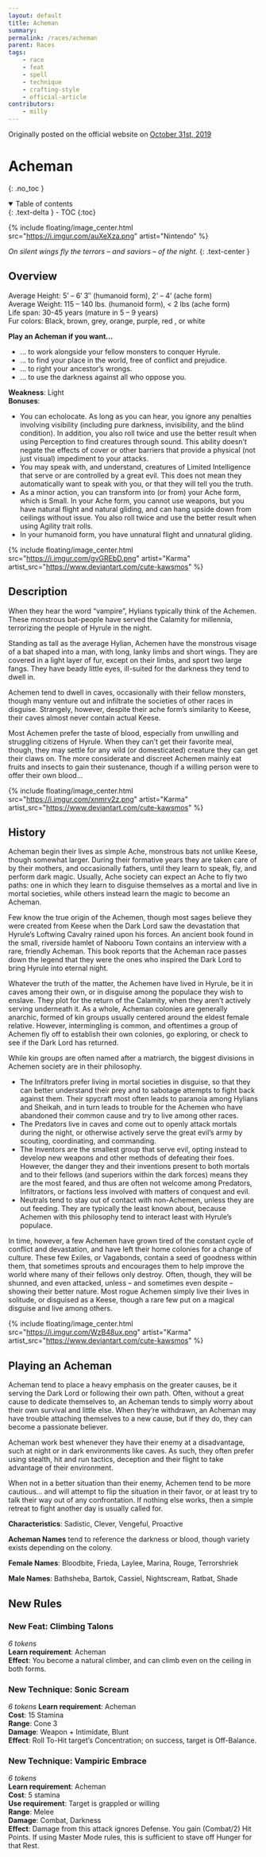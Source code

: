 ```yaml
---
layout: default
title: Acheman
summary:
permalink: /races/acheman
parent: Races
tags:
    - race
    - feat
    - spell
    - technique
    - crafting-style
    - official-article
contributors:
    - milly
---
```


Originally posted on the official website on [October 31st, 2019](https://reclaimthewild.net/index.php/2019/10/31/new-race-acheman/)

# Acheman
{: .no_toc }

<details open markdown="block">
  <summary>
    Table of contents
  </summary>
  {: .text-delta }
- TOC
{:toc}
</details>

{% include floating/image_center.html src="https://i.imgur.com/auXeXza.png" artist="Nintendo" %}

*On silent wings fly the terrors – and saviors – of the night.*
{: .text-center }

## Overview

Average Height: 5’ – 6′ 3″ (humanoid form), 2’ – 4’ (ache form)  
Average Weight: 115 – 140 lbs. (humanoid form), < 2 lbs (ache form)  
Life span: 30-45 years (mature in 5 – 9 years)  
Fur colors: Black, brown, grey, orange, purple, red , or white

**Play an Acheman if you want…**
* … to work alongside your fellow monsters to conquer Hyrule.
* … to find your place in the world, free of conflict and prejudice.
* … to right your ancestor’s wrongs.
* … to use the darkness against all who oppose you.

**Weakness**: Light  
**Bonuses**:
* You can echolocate. As long as you can hear, you ignore any penalties involving visibility (including pure darkness, invisibility, and the blind condition). In addition, you also roll twice and use the better result when using Perception to find creatures through sound. This ability doesn’t negate the effects of cover or other barriers that provide a physical (not just visual) impediment to your attacks.
* You may speak with, and understand, creatures of Limited Intelligence that serve or are controlled by a great evil. This does not mean they automatically want to speak with you, or that they will tell you the truth.
* As a minor action, you can transform into (or from) your Ache form, which is Small. In your Ache form, you cannot use weapons, but you have natural flight and natural gliding, and can hang upside down from ceilings without issue. You also roll twice and use the better result when using Agility trait rolls.
* In your humanoid form, you have unnatural flight and unnatural gliding. 

{% include floating/image_center.html src="https://i.imgur.com/gvGREbD.png" artist="Karma" artist_src="https://www.deviantart.com/cute-kawsmos" %}

## Description

When they hear the word “vampire”, Hylians typically think of the Achemen. These monstrous bat-people have served the Calamity for millennia, terrorizing the people of Hyrule in the night.

Standing as tall as the average Hylian, Achemen have the monstrous visage of a bat shaped into a man, with long, lanky limbs and short wings. They are covered in a light layer of fur, except on their limbs, and sport two large fangs. They have beady little eyes, ill-suited for the darkness they tend to dwell in.

Achemen tend to dwell in caves, occasionally with their fellow monsters, though many venture out and infiltrate the societies of other races in disguise. Strangely, however, despite their ache form’s similarity to Keese, their caves almost never contain actual Keese.

Most Achemen prefer the taste of blood, especially from unwilling and struggling citizens of Hyrule. When they can’t get their favorite meal, though, they may settle for any wild (or domesticated) creature they can get their claws on. The more considerate and discreet Achemen mainly eat fruits and insects to gain their sustenance, though if a willing person were to offer their own blood… 

{% include floating/image_center.html src="https://i.imgur.com/xnmrv2z.png" artist="Karma" artist_src="https://www.deviantart.com/cute-kawsmos" %}

## History

Acheman begin their lives as simple Ache, monstrous bats not unlike Keese, though somewhat larger. During their formative years they are taken care of by their mothers, and occasionally fathers, until they learn to speak, fly, and perform dark magic. Usually, Ache society can expect an Ache to fly two paths: one in which they learn to disguise themselves as a mortal and live in mortal societies, while others instead learn the magic to become an Acheman.

Few know the true origin of the Achemen, though most sages believe they were created from Keese when the Dark Lord saw the devastation that Hyrule’s Loftwing Cavalry rained upon his forces. An ancient book found in the small, riverside hamlet of Nabooru Town contains an interview with a rare, friendly Acheman. This book reports that the Acheman race passes down the legend that they were the ones who inspired the Dark Lord to bring Hyrule into eternal night.

Whatever the truth of the matter, the Achemen have lived in Hyrule, be it in caves among their own, or in disguise among the populace they wish to enslave. They plot for the return of the Calamity, when they aren’t actively serving underneath it. As a whole, Acheman colonies are generally anarchic, formed of kin groups usually centered around the eldest female relative. However, intermingling is common, and oftentimes a group of Achemen fly off to establish their own colonies, go exploring, or check to see if the Dark Lord has returned.

While kin groups are often named after a matriarch, the biggest divisions in Achemen society are in their philosophy.

* The Infiltrators prefer living in mortal societies in disguise, so that they can better understand their prey and to sabotage attempts to fight back against them. Their spycraft most often leads to paranoia among Hylians and Sheikah, and in turn leads to trouble for the Achemen who have abandoned their common cause and try to live among other races.
* The Predators live in caves and come out to openly attack mortals during the night, or otherwise actively serve the great evil’s army by scouting, coordinating, and commanding.
* The Inventors are the smallest group that serve evil, opting instead to develop new weapons and other methods of defeating their foes. However, the danger they and their inventions present to both mortals and to their fellows (and superiors within the dark forces) means they are the most feared, and thus are often not welcome among Predators, Infiltrators, or factions less involved with matters of conquest and evil.
* Neutrals tend to stay out of contact with non-Achemen, unless they are out feeding. They are typically the least known about, because Achemen with this philosophy tend to interact least with Hyrule’s populace.

In time, however, a few Achemen have grown tired of the constant cycle of conflict and devastation, and have left their home colonies for a change of culture. These few Exiles, or Vagabonds, contain a seed of goodness within them, that sometimes sprouts and encourages them to help improve the world where many of their fellows only destroy. Often, though, they will be shunned, and even attacked, unless – and sometimes even despite – showing their better nature. Most rogue Achemen simply live their lives in solitude, or disguised as a Keese, though a rare few put on a magical disguise and live among others. 

{% include floating/image_center.html src="https://i.imgur.com/WzB48ux.png" artist="Karma" artist_src="https://www.deviantart.com/cute-kawsmos" %}

## Playing an Acheman

Acheman tend to place a heavy emphasis on the greater causes, be it serving the Dark Lord or following their own path. Often, without a great cause to dedicate themselves to, an Acheman tends to simply worry about their own survival and little else. When they’re withdrawn, an Acheman may have trouble attaching themselves to a new cause, but if they do, they can become a passionate believer.

Acheman work best whenever they have their enemy at a disadvantage, such at night or in dark environments like caves. As such, they often prefer using stealth, hit and run tactics, deception and their flight to take advantage of their environment.

When not in a better situation than their enemy, Achemen tend to be more cautious… and will attempt to flip the situation in their favor, or at least try to talk their way out of any confrontation. If nothing else works, then a simple retreat to fight another day is usually called for.

**Characteristics**: Sadistic, Clever, Vengeful, Proactive

**Acheman Names** tend to reference the darkness or blood, though variety exists depending on the colony.

**Female Names**: Bloodbite, Frieda, Laylee, Marina, Rouge, Terrorshriek

**Male Names**: Bathsheba, Bartok, Cassiel, Nightscream, Ratbat, Shade

## New Rules

### New Feat: Climbing Talons

*6 tokens*  
**Learn requirement**: Acheman  
**Effect**: You become a natural climber, and can climb even on the ceiling in both forms.

### New Technique: Sonic Scream

*6 tokens*
**Learn requirement**: Acheman  
**Cost**: 15 Stamina  
**Range**: Cone 3  
**Damage**: Weapon + Intimidate, Blunt  
**Effect**: Roll To-Hit target’s Concentration; on success, target is Off-Balance.

### New Technique: Vampiric Embrace

*6 tokens*  
**Learn requirement**: Acheman  
**Cost**: 5 stamina  
**Use requirement**: Target is grappled or willing  
**Range**: Melee  
**Damage**: Combat, Darkness  
**Effect**: Damage from this attack ignores Defense. You gain (Combat/2) Hit Points. If using Master Mode rules, this is sufficient to stave off Hunger for that Rest.